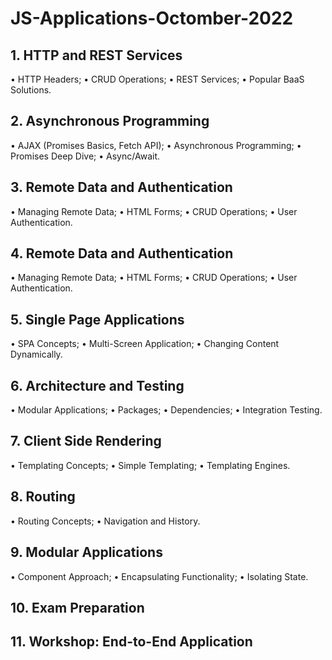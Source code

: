 # JS-Applications-Octomber-2022 
## 1. HTTP and REST Services

• HTTP Headers;
• CRUD Operations;
• REST Services;
• Popular BaaS Solutions.

## 2. Asynchronous Programming

• AJAX (Promises Basics, Fetch API);
• Asynchronous Programming;
• Promises Deep Dive;
• Async/Await.

## 3. Remote Data and Authentication

• Managing Remote Data;
• HTML Forms;
• CRUD Operations;
• User Authentication.

## 4. Remote Data and Authentication

• Managing Remote Data;
• HTML Forms;
• CRUD Operations;
• User Authentication.

## 5. Single Page Applications

• SPA Concepts;
• Multi-Screen Application;
• Changing Content Dynamically.

## 6. Architecture and Testing

• Modular Applications;
• Packages;
• Dependencies;
• Integration Testing.

## 7. Client Side Rendering

• Templating Concepts;
• Simple Templating;
• Templating Engines.

## 8. Routing

• Routing Concepts;
• Navigation and History.


## 9. Modular Applications

• Component Approach;
• Encapsulating Functionality;
• Isolating State.

## 10. Exam Preparation

## 11. Workshop: End-to-End Application 



